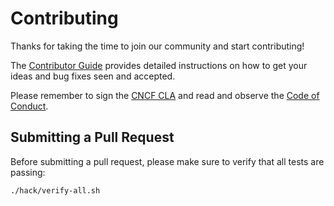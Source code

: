 # Contributing

Thanks for taking the time to join our community and start contributing!

The [Contributor Guide](https://github.com/kubernetes/community/blob/master/contributors/guide/README.md)
provides detailed instructions on how to get your ideas and bug fixes seen and accepted.

Please remember to sign the [CNCF CLA](https://github.com/kubernetes/community/blob/master/CLA.md) and
read and observe the [Code of Conduct](https://github.com/cncf/foundation/blob/master/code-of-conduct.md).

## Submitting a Pull Request

Before submitting a pull request, please make sure to verify that all tests are passing:

```bash
./hack/verify-all.sh
```
